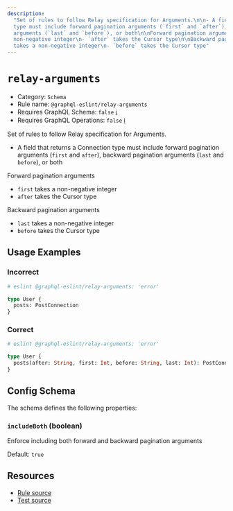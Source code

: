 ```yaml
---
description:
  "Set of rules to follow Relay specification for Arguments.\n\n- A field that returns a Connection
  type must include forward pagination arguments (`first` and `after`), backward pagination
  arguments (`last` and `before`), or both\n\nForward pagination arguments\n\n- `first` takes a
  non-negative integer\n- `after` takes the Cursor type\n\nBackward pagination arguments\n\n- `last`
  takes a non-negative integer\n- `before` takes the Cursor type"
---
```


# `relay-arguments`

- Category: `Schema`
- Rule name: `@graphql-eslint/relay-arguments`
- Requires GraphQL Schema: `false`
  [ℹ️](/docs/getting-started#extended-linting-rules-with-graphql-schema)
- Requires GraphQL Operations: `false`
  [ℹ️](/docs/getting-started#extended-linting-rules-with-siblings-operations)

Set of rules to follow Relay specification for Arguments.

- A field that returns a Connection type must include forward pagination arguments (`first` and
  `after`), backward pagination arguments (`last` and `before`), or both

Forward pagination arguments

- `first` takes a non-negative integer
- `after` takes the Cursor type

Backward pagination arguments

- `last` takes a non-negative integer
- `before` takes the Cursor type

## Usage Examples

### Incorrect

```graphql
# eslint @graphql-eslint/relay-arguments: 'error'

type User {
  posts: PostConnection
}
```

### Correct

```graphql
# eslint @graphql-eslint/relay-arguments: 'error'

type User {
  posts(after: String, first: Int, before: String, last: Int): PostConnection
}
```

## Config Schema

The schema defines the following properties:

### `includeBoth` (boolean)

Enforce including both forward and backward pagination arguments

Default: `true`

## Resources

- [Rule source](https://github.com/B2o5T/graphql-eslint/tree/master/packages/plugin/src/rules/relay-arguments.ts)
- [Test source](https://github.com/B2o5T/graphql-eslint/tree/master/packages/plugin/__tests__/relay-arguments.spec.ts)
